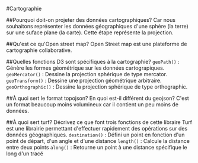 #Cartographie

##Pourquoi doit-on projeter des données cartographiques?
Car nous souhaitons représenter les données géographiques d'une sphère (la terre) sur une suface plane (la carte). Cette étape représente la projection.

##Qu'est ce qu'Open street map?
Open Street map est une plateforme de cartographie collaborative.

##Quelles fonctions D3 sont spécifiques à la cartographie?
`geoPath()` : Génère les formes géométrique sur les données cartograpiques.
`geoMercator()` : Dessine la projection sphérique de type mercator. 
`geoTransform()` : Dessine une projection géométrique arbitraire. 
`geoOrthographic()` : Dessine la projection sphérique de type orthographic.

##À quoi sert le format topojson? En quoi est-il différent du geojson?
C'est un format beaucoup moins volumineux car il contient un peu moins de données.

##À quoi sert turf? Décrivez ce que font trois fonctions de cette libraire
Turf est une librairie permettant d'effectuer rapidement des opérations sur des données géographiques.
`destination()` : Défini un point en fonction d'un point de départ, d'un angle et d'une distance
`length()` : Calcule la distance entre deux points
`along()` : Retourne un point à une distance spécifique le long d'un tracé